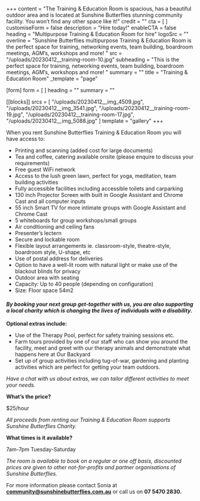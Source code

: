 +++
content = "The Training & Education Room is spacious, has a beautiful outdoor area and is located at Sunshine Butterflies stunning community facility. You won’t find any other space like it!"
credit = ""
cta = [ ]
customiseForm = false
description = "Hire today!"
enableCTA = false
heading = "Multipurpose Training & Education Room for hire"
logoSrc = ""
overline = "Sunshine Butterflies multipurpose Training & Education Room is the perfect space for training, networking events, team building, boardroom meetings, AGM’s, workshops and more! "
src = "/uploads/20230412__training-room-10.jpg"
subheading = "This is the perfect space for training, networking events, team building, boardroom meetings, AGM’s, workshops and more! "
summary = ""
title = "Training & Education Room"
_template = "page"

[form]
form = [ ]
heading = ""
summary = ""

[[blocks]]
srcs = [
  "/uploads/20230412__img_4509.jpg",
  "/uploads/20230412__img_3541.jpg",
  "/uploads/20230412__training-room-19.jpg",
  "/uploads/20230412__training-room-17.jpg",
  "/uploads/20230412__img_5088.jpg"
]
template = "gallery"
+++

When you rent Sunshine Butterflies Training & Education Room you will have access to:

* Printing and scanning (added cost for large documents)
* Tea and coffee, catering available onsite (please enquire to discuss your requirements)
* Free guest WiFi network
* Access to the lush green lawn, perfect for yoga, meditation, team building activities
* Fully accessible facilities including accessible toilets and carparking
* 130 inch Projector Screen with built in Google Assistant and Chrome Cast and all computer inputs
* 55 inch Smart TV for more intimate groups with Google Assistant and Chrome Cast
* 5 whiteboards for group workshops/small groups
* Air conditioning and ceiling fans
* Presenter’s lectern
* Secure and lockable room
* Flexible layout arrangements ie. classroom-style, theatre-style, boardroom style, U-shape, etc
* Use of postal address for deliveries
* Option to have a well-lit room with natural light or make use of the blackout blinds for privacy
* Outdoor area with seating
* Capacity: Up to 40 people (depending on configuration)
* Size: Floor space 54m2

#### _By booking your next group get-together with us, you are also supporting a local charity which is changing the lives of individuals with a disability._

**Optional extras include:**

* Use of the Therapy Pool, perfect for safety training sessions etc.
* Farm tours provided by one of our staff who can show you around the facility, meet and greet with our therapy animals and demonstrate what happens here at Our Backyard
* Set up of group activities including tug-of-war, gardening and planting activities which are perfect for getting your team outdoors.

_Have a chat with us about extras, we can tailor different activities to meet your needs._

**What’s the price?**

$25/hour

_All proceeds from renting our Training & Education Room supports Sunshine Butterflies Charity._

**What times is it available?**

7am-7pm Tuesday-Saturday

_The room is available to book on a regular or one off basis, discounted prices are given to other not-for-profits and partner organisations of Sunshine Butterflies._

For more information please contact Sonia at **community@sunshinebutterflies.com.au** or call us on **07 5470 2830.**
